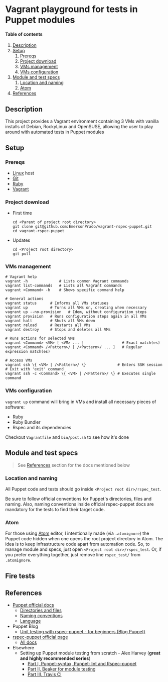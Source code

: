 # Vagrant playground for tests in Puppet modules

#### Table of contents

1. [Description](#description)
1. [Setup](#setup)
    1. [Prereqs](#prereqs)
    1. [Project download](#project-download)
    1. [VMs management](#vms-management)
    1. [VMs configuration](#vms-configuration)
1. [Module and test specs](#module-and-test-specs)
    1. [Location and naming](#location-and-naming)
    1. [Atom](#atom)
1. [References](#References)

## Description

This project provides a Vagrant environment containing 3 VMs with vanilla installs of Debian, RockyLinux and OpenSUSE, allowing the user to play around with automated tests in Puppet modules

## Setup

### Prereqs

- [Linux](https://en.wikipedia.org/wiki/Linux) host
- [Git](https://git-scm.com/)
- [Ruby](https://www.ruby-lang.org/)
- [Vagrant](https://www.vagrantup.com/)

### Project download

- First time

    ```Shell
    cd <Parent of project root directory>
    git clone git@github.com:EmersonPrado/vagrant-rspec-puppet.git
    cd vagrant-rspec-puppet
    ```

- Updates

    ```Shell
    cd <Project root directory>
    git pull
    ```

### VMs management

```Shell
# Vagrant help
vagrant -h              # Lists common Vagrant commands
vagrant list-commands   # Lists all Vagrant commands
vagrant <Command> -h    # Shows specific command help

# General actions
vagrant status      # Informs all VMs statuses
vagrant up          # Turns all VMs on, creating when necessary
vagrant up --no-provision   # Idem, without configuration steps
vagrant provision   # Runs configuration steps again in all VMs
vagrant halt        # Shuts all VMs down
vagrant reload      # Restarts all VMs
vagrant destroy     # Stops and deletes all VMs

# Runs actions for selected VMs
vagrant <Command> <VM> [ <VM> ... ]                 # Exact match(es)
vagrant <Command> /<Pattern>/ [ /<Pattern>/ ... ]   # Regular expression match(es)

# Access VMs
vagrant ssh \{ <VM> | /<Pattern>/ \}              # Enters SSH session
# Exit with 'exit' command
vagrant ssh -c <Command> \{ <VM> | /<Pattern>/ \} # Executes single command
```

### VMs configuration

`vagrant up` command will bring in VMs and install all necessary pieces of software:
- Ruby
- Ruby Bundler
- Rspec and its dependencies

Checkout `Vagrantfile` and `bin/post.sh` to see how it's done

## Module and test specs

> See [References](#references) section for the docs mentioned below

### Location and naming

All Puppet code and tests should go inside `<Project root dir>/rspec_test`.

Be sure to follow official conventions for Puppet's directories, files and naming. Also, naming conventions inside official rspec-puppet docs are mandatory for the tests to find their target code.

### Atom

For those using [Atom](https://atom.io/) editor, I intentionally made (via `.atomignore`) the Puppet code hidden when one opens the root project directory in Atom. The idea is to keep infrastructure code apart from automation code. So, to manage module and specs, just open `<Project root dir>/rspec_test`. Or, if you prefer everything together, just remove line `rspec_test/` from `.atomignore`.

## Fire tests

## References

- [Puppet official docs](https://puppet.com/docs/puppet/7/puppet_index.html)
    - [Directories and files](https://puppet.com/docs/puppet/7/dirs_important_directories.html)
    - [Naming conventions](https://puppet.com/docs/puppet/7/modules_fundamentals.html)
    - [Language](https://puppet.com/docs/puppet/7/puppet_language.html)
- Puppet Blog
    - [Unit testing with rspec-puppet - for beginners (Blog Puppet)](https://puppet.com/blog/unit-testing-rspec-puppet-for-beginners/)
- [rspec-puppet official page](https://rspec-puppet.com/)
    - [All docs](https://rspec-puppet.com/documentation/)
- Elsewhere
    - Setting up Puppet module testing from scratch - Alex Harvey (**great and highly recommended series**)
        - [Part I, Puppet-syntax, Puppet-lint and Rspec-puppet](https://alexharv074.github.io/puppet/2016/05/08/setting-up-puppet-module-testing-from-scratch-part-i-puppet-syntax-puppet-lint-and-rspec-puppet.html)
        - [Part II, Beaker for module testing](https://alexharv074.github.io/puppet/2016/05/13/setting-up-puppet-module-testing-from-scratch-part-ii-beaker-for-module-testing.html)
        - [Part III, Travis CI](https://alexharv074.github.io/puppet/2016/05/16/setting-up-puppet-module-testing-from-scratch-part-iii-travis-ci.html)
